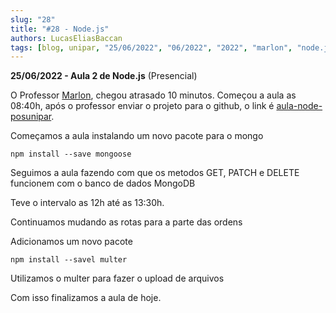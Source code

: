 ```yaml
---
slug: "28"
title: "#28 - Node.js"
authors: LucasEliasBaccan
tags: [blog, unipar, "25/06/2022", "06/2022", "2022", "marlon", "node.js", "nodejs", "node", "js", "presencial"]
---
```


**25/06/2022 - Aula 2 de Node.js** (Presencial)

O Professor [Marlon](/professores/everton), chegou atrasado 10 minutos. Começou a aula as 08:40h, após o professor enviar o projeto para o github, o link é [aula-node-posunipar](https://github.com/pos-unipar/aula-node-posunipar).

Começamos a aula instalando um novo pacote para o mongo

    npm install --save mongoose

Seguimos a aula fazendo com que os metodos GET, PATCH e DELETE funcionem com o banco de dados MongoDB

Teve o intervalo as 12h até as 13:30h.

Continuamos mudando as rotas para a parte das ordens

Adicionamos um novo pacote

    npm install --savel multer

Utilizamos o multer para fazer o upload de arquivos

Com isso finalizamos a aula de hoje.